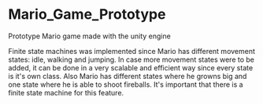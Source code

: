 # Mario_Game_Prototype
Prototype Mario game made with the unity engine

Finite state machines was implemented since Mario has different movement states: idle, walking and jumping. In case more movement states were to be added, it can be done in a very scalable and efficient way since every state is it's own class. Also Mario has different states where he growns big and one state where he is able to shoot fireballs. It's important that there is a finite state machine for this feature.

